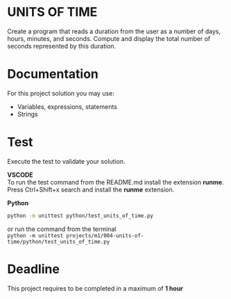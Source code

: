 # UNITS OF TIME

Create a program that reads a duration from the user as a number of days, hours, minutes, and seconds. 
Compute and display the total number of seconds represented by this duration.

# Documentation

For this project solution you may use:

- Variables, expressions, statements
- Strings


# Test
Execute the test to validate your solution.  

**VSCODE**   
To run the test command from the README.md install the extension **runme**. 
Press Ctrl+Shift+x search and install the **runme** extension. 


**Python**

```sh
python -m unittest python/test_units_of_time.py
```

or run the command from the terminal  
`python -m unittest projects/m1/004-units-of-time/python/test_units_of_time.py`


# Deadline

This project requires to be completed in a maximum of **1 hour**

